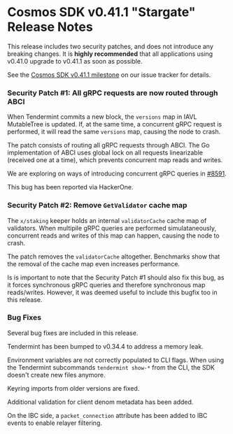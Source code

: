 # Cosmos SDK v0.41.1 "Stargate" Release Notes

This release includes two security patches, and does not introduce any breaking changes. It is **highly recommended** that all applications using v0.41.0 upgrade to v0.41.1 as soon as possible.

See the [Cosmos SDK v0.41.1 milestone](https://github.com/cosmos/cosmos-sdk/milestone/38?closed=1) on our issue tracker for details.

### Security Patch #1: All gRPC requests are now routed through ABCI

When Tendermint commits a new block, the `versions` map in IAVL MutableTree is updated. If, at the same time, a concurrent gRPC request is performed, it will read the same `versions` map, causing the node to crash.

The patch consists of routing all gRPC requests through ABCI. The Go implementation of ABCI uses global lock on all requests linearizable (received one at a time), which prevents concurrent map reads and writes.

We are exploring on ways of introducing concurrent gRPC queries in [#8591](https://github.com/cosmos/cosmos-sdk/issues/8591).

This bug has been reported via HackerOne.

### Security Patch #2: Remove `GetValidator` cache map

The `x/staking` keeper holds an internal `validatorCache` cache map of validators. When multipile gRPC queries are performed simulataneously, concurrent reads and writes of this map can happen, causing the node to crash.

The patch removes the `validatorCache` altogether. Benchmarks show that the removal of the cache map even increases performance.

Is is important to note that the Security Patch #1 should also fix this bug, as it forces synchronous gRPC queries and therefore synchronous map reads/writes. However, it was deemed useful to include this bugfix too in this release.

### Bug Fixes

Several bug fixes are included in this release.

Tendermint has been bumped to v0.34.4 to address a memory leak.

Environment variables are not correctly populated to CLI flags. When using the Tendermint subcommands `tendermint show-*` from the CLI, the SDK doesn't create new files anymore.

Keyring imports from older versions are fixed.

Additional validation for client denom metadata has been added.

On the IBC side, a `packet_connection` attribute has been added to IBC events to enable relayer filtering.
